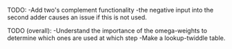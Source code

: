 TODO:
-Add two's complement functionality
-the negative input into the second adder causes an issue if this is not used.

TODO (overall):
-Understand the importance of the omega-weights to determine which ones are used at which step
-Make a lookup-twiddle table.
